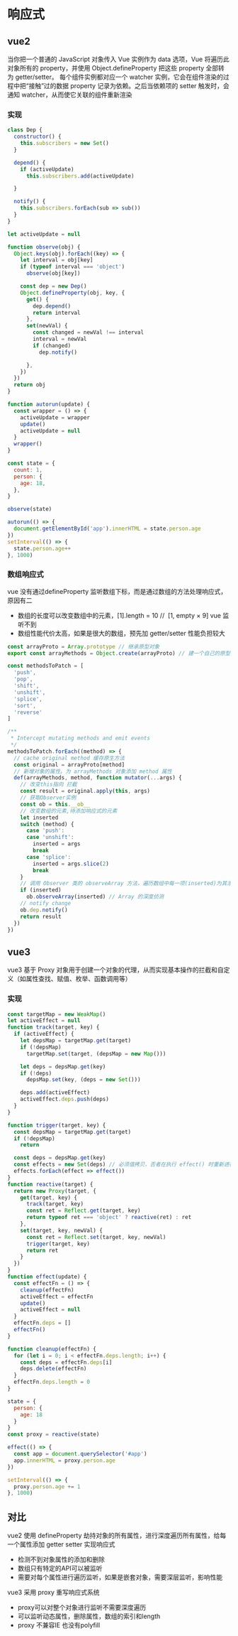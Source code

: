 # 响应式

## vue2
当你把一个普通的 JavaScript 对象传入 Vue 实例作为 data 选项，Vue 将遍历此对象所有的 property，并使用 Object.defineProperty 把这些 property 全部转为 getter/setter。
每个组件实例都对应一个 watcher 实例，它会在组件渲染的过程中把“接触”过的数据 property 记录为依赖。之后当依赖项的 setter 触发时，会通知 watcher，从而使它关联的组件重新渲染

### 实现
```js
class Dep {
  constructor() {
    this.subscribers = new Set()
  }

  depend() {
    if (activeUpdate)
      this.subscribers.add(activeUpdate)

  }

  notify() {
    this.subscribers.forEach(sub => sub())
  }
}

let activeUpdate = null

function observe(obj) {
  Object.keys(obj).forEach((key) => {
    let interval = obj[key]
    if (typeof interval === 'object')
      observe(obj[key])

    const dep = new Dep()
    Object.defineProperty(obj, key, {
      get() {
        dep.depend()
        return interval
      },
      set(newVal) {
        const changed = newVal !== interval
        interval = newVal
        if (changed)
          dep.notify()

      },
    })
  })
  return obj
}

function autorun(update) {
  const wrapper = () => {
    activeUpdate = wrapper
    update()
    activeUpdate = null
  }
  wrapper()
}

const state = {
  count: 1,
  person: {
    age: 18,
  },
}

observe(state)

autorun(() => {
  document.getElementById('app').innerHTML = state.person.age
})
setInterval(() => {
  state.person.age++
}, 1000)
```


### 数组响应式
vue 没有通过defineProperty 监听数组下标，而是通过数组的方法处理响应式，原因有二
* 数组的长度可以改变数组中的元素，[1].length = 10 //  [1, empty × 9] vue 监听不到
* 数组性能代价太高，如果是很大的数组，预先加 getter/setter 性能负担较大



```js
const arrayProto = Array.prototype // 继承原型对象
export const arrayMethods = Object.create(arrayProto) // 建一个自己的原型 并且重写methods这些方法

const methodsToPatch = [
  'push',
  'pop',
  'shift',
  'unshift',
  'splice',
  'sort',
  'reverse'
]

/**
 * Intercept mutating methods and emit events
 */
methodsToPatch.forEach((method) => {
  // cache original method 缓存原生方法
  const original = arrayProto[method]
  // 新增对象的属性。为 arrayMethods 对象添加 method 属性
  def(arrayMethods, method, function mutator(...args) {
    // 改变this指向 拦截
    const result = original.apply(this, args)
    // 获取Observer实例
    const ob = this.__ob__
    // 改变数组的元素,待添加响应式的元素
    let inserted
    switch (method) {
      case 'push':
      case 'unshift':
        inserted = args
        break
      case 'splice':
        inserted = args.slice(2)
        break
    }
    // 调用 Observer 类的 observeArray 方法，遍历数组中每一项(inserted)为其添加响应式
    if (inserted)
      ob.observeArray(inserted) // Array 的深度侦测
    // notify change
    ob.dep.notify()
    return result
  })
})
```
## vue3
vue3 基于 Proxy 对象用于创建一个对象的代理，从而实现基本操作的拦截和自定义（如属性查找、赋值、枚举、函数调用等）

### 实现
```js
const targetMap = new WeakMap()
let activeEffect = null
function track(target, key) {
  if (activeEffect) {
    let depsMap = targetMap.get(target)
    if (!depsMap)
      targetMap.set(target, (depsMap = new Map()))

    let deps = depsMap.get(key)
    if (!deps)
      depsMap.set(key, (deps = new Set()))

    deps.add(activeEffect)
    activeEffect.deps.push(deps)
  }
}

function trigger(target, key) {
  const depsMap = targetMap.get(target)
  if (!depsMap)
    return

  const deps = depsMap.get(key)
  const effects = new Set(deps) // 必须值拷贝，否者在执行 effect() 时重新进行依赖收集，deps  -> delete -> add -> add，陷入死循环
  effects.forEach(effect => effect())
}
function reactive(target) {
  return new Proxy(target, {
    get(target, key) {
      track(target, key)
      const ret = Reflect.get(target, key)
      return typeof ret === 'object' ? reactive(ret) : ret
    },
    set(target, key, newVal) {
      const ret = Reflect.set(target, key, newVal)
      trigger(target, key)
      return ret
    }
  })
}
function effect(update) {
  const effectFn = () => {
    cleanup(effectFn)
    activeEffect = effectFn
    update()
    activeEffect = null
  }
  effectFn.deps = []
  effectFn()
}

function cleanup(effectFn) {
  for (let i = 0; i < effectFn.deps.length; i++) {
    const deps = effectFn.deps[i]
    deps.delete(effectFn)
  }
  effectFn.deps.length = 0
}

state = {
  person: {
    age: 18
  }
}
const proxy = reactive(state)

effect(() => {
  const app = document.querySelector('#app')
  app.innerHTML = proxy.person.age
})

setInterval(() => {
  proxy.person.age += 1
}, 1000)
```

## 对比
vue2 使用 defineProperty 劫持对象的所有属性，进行深度遍历所有属性，给每一个属性添加 getter setter 实现响应式
*	检测不到对象属性的添加和删除
*	数组只有特定的API可以被监听
*	需要对每个属性进行遍历监听，如果是嵌套对象，需要深层监听，影响性能


vue3 采用 proxy 重写响应式系统
* proxy可以对整个对象进行监听不需要深度遍历
* 可以监听动态属性，删除属性，数组的索引和length
* proxy 不兼容IE 也没有polyfill